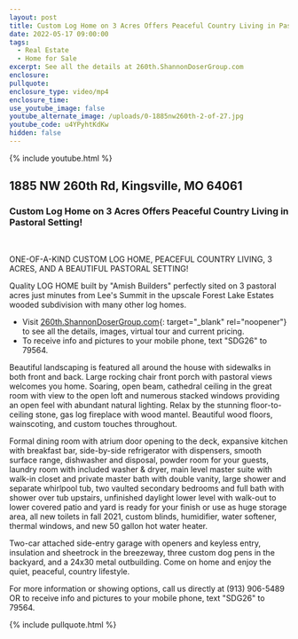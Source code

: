 ```yaml
---
layout: post
title: Custom Log Home on 3 Acres Offers Peaceful Country Living in Pastoral Setting!
date: 2022-05-17 09:00:00
tags:
  - Real Estate
  - Home for Sale
excerpt: See all the details at 260th.ShannonDoserGroup.com
enclosure:
pullquote:
enclosure_type: video/mp4
enclosure_time:
use_youtube_image: false
youtube_alternate_image: /uploads/0-1885nw260th-2-of-27.jpg
youtube_code: u4YPyhtKdKw
hidden: false
---
```

{% include youtube.html %}

## 1885 NW 260th Rd, Kingsville, MO 64061

### Custom Log Home on 3 Acres Offers Peaceful Country Living in Pastoral Setting\!

&nbsp;

ONE-OF-A-KIND CUSTOM LOG HOME, PEACEFUL COUNTRY LIVING, 3 ACRES, AND A BEAUTIFUL PASTORAL SETTING\!&nbsp;

Quality LOG HOME built by "Amish Builders" perfectly sited on 3 pastoral acres just minutes from Lee's Summit in the upscale Forest Lake Estates wooded subdivision with many other log homes.&nbsp;

* Visit [260th.ShannonDoserGroup.com](http://260thShannonDoserGroup.com){: target="_blank" rel="noopener"} to see all the details, images, virtual tour and current pricing.
* To receive info and pictures to your mobile phone, text "SDG26" to 79564.

Beautiful landscaping is featured all around the house with sidewalks in both front and back. Large rocking chair front porch with pastoral views welcomes you home. Soaring, open beam, cathedral ceiling in the great room with view to the open loft and numerous stacked windows providing an open feel with abundant natural lighting. Relax by the stunning floor-to-ceiling stone, gas log fireplace with wood mantel. Beautiful wood floors, wainscoting, and custom touches throughout.&nbsp;

Formal dining room with atrium door opening to the deck, expansive kitchen with breakfast bar, side-by-side refrigerator with dispensers, smooth surface range, dishwasher and disposal, powder room for your guests, laundry room with included washer & dryer, main level master suite with walk-in closet and private master bath with double vanity, large shower and separate whirlpool tub, two vaulted secondary bedrooms and full bath with shower over tub upstairs, unfinished daylight lower level with walk-out to lower covered patio and yard is ready for your finish or use as huge storage area, all new toilets in fall 2021, custom blinds, humidifier, water softener, thermal windows, and new 50 gallon hot water heater.&nbsp;

Two-car attached side-entry garage with openers and keyless entry, insulation and sheetrock in the breezeway, three custom dog pens in the backyard, and a 24x30 metal outbuilding. Come on home and enjoy the quiet, peaceful, country lifestyle.

For more information or showing options, call us directly at (913) 906-5489 OR to receive info and pictures to your mobile phone, text "SDG26" to 79564.

{% include pullquote.html %}
